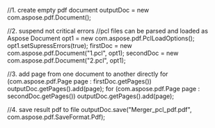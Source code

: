 
//1. create empty pdf document
outputDoc = new com.aspose.pdf.Document();

//2. suspend not critical errors
//pcl files can be parsed and loaded as Aspose Document
opt1 = new com.aspose.pdf.PclLoadOptions();
opt1.setSupressErrors(true);
firstDoc = new com.aspose.pdf.Document("1.pcl", opt1);
secondDoc = new com.aspose.pdf.Document("2.pcl", opt1);

//3. add page from one document to another directly
for (com.aspose.pdf.Page page : firstDoc.getPages())
    outputDoc.getPages().add(page);
for (com.aspose.pdf.Page page : secondDoc.getPages())
    outputDoc.getPages().add(page);

//4. save result pdf to file
outputDoc.save("Merger_pcl_pdf.pdf", com.aspose.pdf.SaveFormat.Pdf);